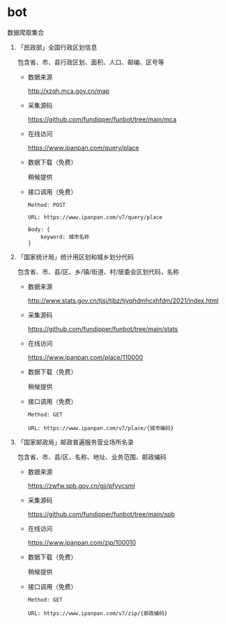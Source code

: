 # bot

数据爬取集合

1. 「民政部」全国行政区划信息

   包含省、市、县行政区划、面积、人口、邮编、区号等

   - 数据来源

     http://xzqh.mca.gov.cn/map

   - 采集源码

     https://github.com/fundipper/funbot/tree/main/mca

   - 在线访问

     https://www.ipanpan.com/query/place

   - 数据下载（免费）

     稍候提供

   - 接口调用（免费）

     ```
     Method: POST

     URL: https://www.ipanpan.com/v7/query/place

     Body: {
         keyword: 城市名称
     }
     ```

2. 「国家统计局」统计用区划和城乡划分代码

   包含省、市、县/区、乡/镇/街道、村/居委会区划代码，名称

   - 数据来源

     http://www.stats.gov.cn/tjsj/tjbz/tjyqhdmhcxhfdm/2021/index.html

   - 采集源码

     https://github.com/fundipper/funbot/tree/main/stats

   - 在线访问

     https://www.ipanpan.com/place/110000

   - 数据下载（免费）

     稍候提供

   - 接口调用（免费）

     ```
     Method: GET

     URL: https://www.ipanpan.com/v7/place/{城市编码}

     ```

3. 「国家邮政局」邮政普遍服务营业场所名录

   包含省、市、县/区、名称、地址、业务范围、邮政编码

   - 数据来源

     https://zwfw.spb.gov.cn/gjj/pfyycsml

   - 采集源码

     https://github.com/fundipper/funbot/tree/main/spb

   - 在线访问

     https://www.ipanpan.com/zip/100010

   - 数据下载（免费）

     稍候提供

   - 接口调用（免费）

     ```
     Method: GET

     URL: https://www.ipanpan.com/v7/zip/{邮政编码}

     ```
